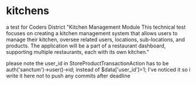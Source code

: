 # kitchens
a test for Coders District "Kitchen Management Module This technical test focuses on creating a kitchen management system that allows users to manage their  kitchen, oversee related users, locations, sub-locations, and products. The application will be a part of a  restaurant dashboard, supporting multiple restaurants, each with its own kitchen."


please note the user_id in StoreProductTransactionAction has to be auth('sanctum')->user()->id; instead of $data['user_id']=1; I've noticed it so i write it here not to push any commits after deadline

